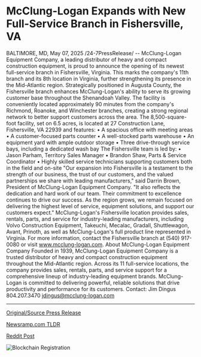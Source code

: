 # McClung-Logan Expands with New Full-Service Branch in Fishersville, VA

BALTIMORE, MD, May 07, 2025 /24-7PressRelease/ -- McClung-Logan Equipment Company, a leading distributor of heavy and compact construction equipment, is proud to announce the opening of its newest full-service branch in Fishersville, Virginia. This marks the company's 11th branch and its 8th location in Virginia, further strengthening its presence in the Mid-Atlantic region.  Strategically positioned in Augusta County, the Fishersville branch enhances McClung-Logan's ability to serve its growing customer base throughout the Shenandoah Valley. The facility is conveniently located approximately 90 minutes from the company's Richmond, Roanoke, and Winchester branches, creating a strong regional network to better support customers across the area.  The 8,500-square-foot facility, set on 6.5 acres, is located at 27 Construction Lane, Fishersville, VA 22939 and features:  • A spacious office with meeting areas • A customer-focused parts counter • A well-stocked parts warehouse • An equipment yard with ample outdoor storage • Three drive-through service bays, including a dedicated wash bay  The Fishersville team is led by:  • Jason Parham, Territory Sales Manager • Brandon Shaw, Parts & Service Coordinator • Highly skilled service technicians supporting customers both in the field and on-site  "Our expansion into Fishersville is a testament to the strength of our business, the trust of our customers, and the valued partnerships we share with leading manufacturers," said Darrin Brown, President of McClung-Logan Equipment Company. "It also reflects the dedication and hard work of our team. Their commitment to excellence continues to drive our success. As the region grows, we remain focused on delivering the highest level of service, equipment solutions, and support our customers expect."  McClung-Logan's Fishersville location provides sales, rentals, parts, and service for industry-leading manufacturers, including Volvo Construction Equipment, Takeuchi, Mecalac, Gradall, Shuttlewagon, Avant, Prinoth, as well as McClung-Logan's full product line represented in Virginia.  For more information, contact the Fishersville branch at (540) 917-0080 or visit www.mcclung-logan.com.  About McClung-Logan Equipment Company  Founded in 1939, McClung-Logan Equipment Company is a trusted distributor of heavy and compact construction equipment throughout the Mid-Atlantic region. Across its 11 full-service locations, the company provides sales, rentals, parts, and service support for a comprehensive lineup of industry-leading equipment brands. McClung-Logan is committed to delivering powerful, reliable solutions that drive productivity and performance for its customers.  Contact: Jim Dingus 804.207.3470 jdingus@mcclung-logan.com 

---

[Original/Source Press Release](https://www.24-7pressrelease.com/press-release/522524/mcclung-logan-expands-with-new-full-service-branch-in-fishersville-va)
                    

[Newsramp.com TLDR](https://newsramp.com/curated-news/mcclung-logan-equipment-company-expands-with-new-branch-in-fishersville-virginia/3ce785553cdc955d39857bd639920778) 

 



[Reddit Post](https://www.reddit.com/r/Business_NewsRamp/comments/1kgrij9/mcclunglogan_equipment_company_expands_with_new/) 



![Blockchain Registration](https://cdn.newsramp.app/24-7PressRelease/qrcode/255/7/mailh0Kw.webp)